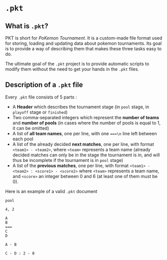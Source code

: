 # `.pkt`

## What is `.pkt`?

PKT is short for *PoKemon Tournament*. It is a custom-made file format used for
storing, loading and updating data about pokemon tournaments. Its goal is to
provide a way of describing them that makes these three tasks easy to do.

The ultimate goal of the `.pkt` project is to provide automatic scripts to
modify them without the need to get your hands in the `.pkt` files.

## Description of a `.pkt` file

Every `.pkt` file consists of 5 parts :

- A **Header** which describes the tournament stage (in `pool` stage, in `playoff` stage or `finished`)
- Two comma-separated integers which represent the **number of teams** and **number of pools** (in cases where the number of pools is equal to 1, it can be omitted)
- A list of **all team names**, one per line, with one `===\n` line left between each pool
- A list of the already decided **next matches**, one per line, with format `<team1> - <team2>`, where `<team>` represents a team name (already decided matches can only be in the stage the tournament is in, and will thus be incomplete if the tournament is in `pool` stage)
- A list of the **previous matches**, one per line, with format `<team1> - <team2> : <score1> - <score2>` where `<team>` represents a team name, and `<score>` an integer between 0 and 6 (at least one of them must be 0).

Here is an example of a valid `.pkt` document

~~~~~ (pkt)
pool

4, 2

A
B
===
C
D

A - B

C - D : 2 - 0
~~~~~
